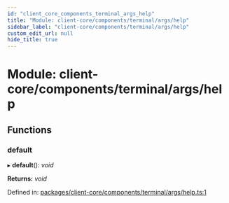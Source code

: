 ```yaml
---
id: "client_core_components_terminal_args_help"
title: "Module: client-core/components/terminal/args/help"
sidebar_label: "client-core/components/terminal/args/help"
custom_edit_url: null
hide_title: true
---
```


# Module: client-core/components/terminal/args/help

## Functions

### default

▸ **default**(): *void*

**Returns:** *void*

Defined in: [packages/client-core/components/terminal/args/help.ts:1](https://github.com/xr3ngine/xr3ngine/blob/5c3dcaef1/packages/client-core/components/terminal/args/help.ts#L1)
